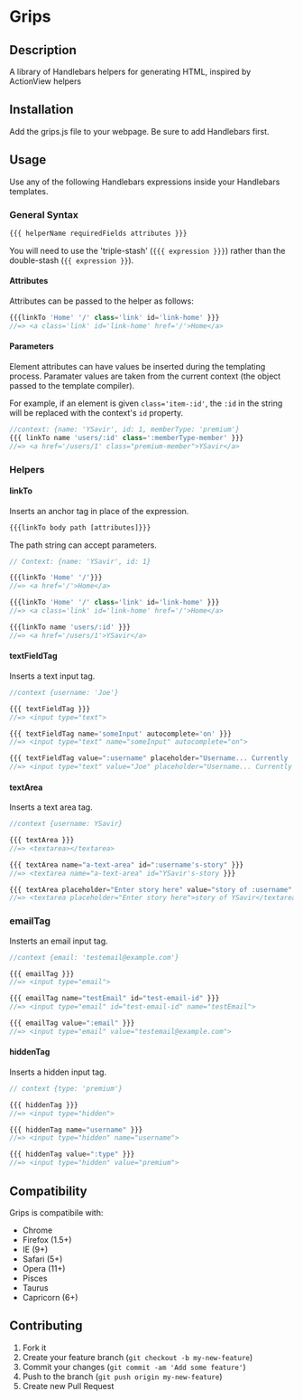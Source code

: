 # Grips

## Description
A library of Handlebars helpers for generating HTML, inspired by ActionView helpers

## Installation
Add the grips.js file to your webpage. Be sure to add Handlebars first.

## Usage
Use any of the following Handlebars expressions inside your Handlebars templates.

### General Syntax
```javascript
{{{ helperName requiredFields attributes }}}
```
You will need to use the 'triple-stash' (`{{{ expression }}}`) rather than the
double-stash (`{{ expression }}`).

#### Attributes
Attributes can be passed to the helper as follows:

```javascript
{{{linkTo 'Home' '/' class='link' id='link-home' }}}
//=> <a class='link' id='link-home' href='/'>Home</a>
```

#### Parameters
Element attributes can have values be inserted during the templating process. Paramater values are taken from the current context (the object passed to the template compiler).

For example, if an element is given `class='item-:id'`, the `:id` in the string will be replaced with the context's `id` property.

```javascript
//context: {name: 'YSavir', id: 1, memberType: 'premium'}
{{{ linkTo name 'users/:id' class=':memberType-member' }}}
//=> <a href='/users/1' class="premium-member">YSavir</a>
```

### Helpers

#### linkTo
Inserts an anchor tag in place of the expression.
```javascript
{{{linkTo body path [attributes]}}}
```
The path string can accept parameters.

```javascript
// Context: {name: 'YSavir', id: 1}

{{{linkTo 'Home' '/'}}}
//=> <a href='/'>Home</a>

{{{linkTo 'Home' '/' class='link' id='link-home' }}}
//=> <a class='link' id='link-home' href='/'>Home</a>

{{{linkTo name 'users/:id' }}}
//=> <a href='/users/1'>YSavir</a>
```

#### textFieldTag
Inserts a text input tag.

```javascript
//context {username: 'Joe'}

{{{ textFieldTag }}}
//=> <input type="text">

{{{ textFieldTag name='someInput' autocomplete='on' }}}
//=> <input type="text" name="someInput" autocomplete="on">

{{{ textFieldTag value=":username" placeholder="Username... Currently :username" }}}
//=> <input type="text" value="Joe" placeholder="Username... Currently Joe">
```

#### textArea
Inserts a text area tag.

```javascript
//context {username: YSavir}

{{{ textArea }}}
//=> <textarea></textarea>

{{{ textArea name="a-text-area" id=":username's-story" }}}
//=> <textarea name="a-text-area" id="YSavir's-story }}}

{{{ textArea placeholder="Enter story here" value="story of :username" }}}
//=> <textarea placeholder="Enter story here">story of YSavir</textarea>
```

### emailTag
Insterts an email input tag.

```javascript
//context {email: 'testemail@example.com'}

{{{ emailTag }}}
//=> <input type="email">

{{{ emailTag name="testEmail" id="test-email-id" }}}
//=> <input type="email" id="test-email-id" name="testEmail">

{{{ emailTag value=":email" }}}
//=> <input type="email" value="testemail@example.com">
```

#### hiddenTag
Inserts a hidden input tag.

```javascript
// context {type: 'premium'}

{{{ hiddenTag }}}
//=> <input type="hidden">

{{{ hiddenTag name="username" }}}
//=> <input type="hidden" name="username">

{{{ hiddenTag value=":type" }}}
//=> <input type="hidden" value="premium">

```

## Compatibility

Grips is compatibile with:
* Chrome
* Firefox (1.5+)
* IE (9+)
* Safari (5+)
* Opera (11+)
* Pisces
* Taurus
* Capricorn (6+)

## Contributing
1. Fork it
2. Create your feature branch (`git checkout -b my-new-feature`)
3. Commit your changes (`git commit -am 'Add some feature'`)
4. Push to the branch (`git push origin my-new-feature`)
5. Create new Pull Request
